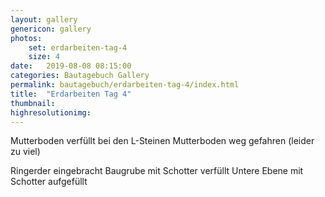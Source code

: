 ```yaml
---
layout: gallery
genericon: gallery
photos:
    set: erdarbeiten-tag-4
    size: 4
date:   2019-08-08 08:15:00
categories: Bautagebuch Gallery
permalink: bautagebuch/erdarbeiten-tag-4/index.html
title:  "Erdarbeiten Tag 4"
thumbnail: 
highresolutionimg: 
---
```

Mutterboden verfüllt bei den L-Steinen
Mutterboden weg gefahren (leider zu viel)
<!--more-->
Ringerder eingebracht
Baugrube mit Schotter verfüllt
Untere Ebene mit Schotter aufgefüllt
